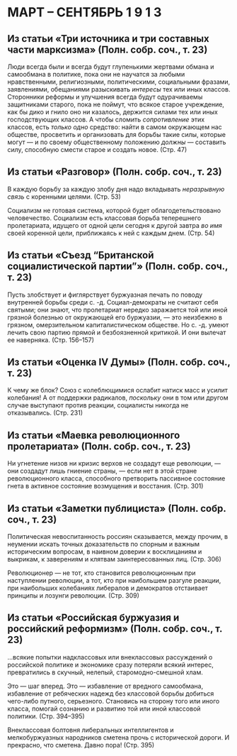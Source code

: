 # МАРТ – СЕНТЯБРЬ 1 9 1 3

## Из статьи «Три источника и три составных части марксизма» (Полн. собр. соч., т. 23)

Люди всегда были и всегда будут глупенькими жертвами обмана и самообмана в политике, пока они не научатся за любыми нравственными, религиозными, политическими, социальными фразами, заявлениями, обещаниями разыскивать _интересы_ тех или иных классов. Сторонники реформы и улучшения всегда будут одурачиваемы защитниками старого, пока не поймут, что всякое старое учреждение, как бы дико и гнило оно ни казалось, держится силами тех или иных господствующих классов. А чтобы сломить _сопротивление_ этих классов, есть _только одно_ средство: найти в самом окружающем нас обществе, просветить и организовать для борьбы такие силы, которые могут — и по своему общественному положению _должны_ — составить силу, способную смести старое и создать новое. (Стр. 47)

## Из статьи **«Разговор»** (Полн. собр. соч., т. 23)

В каждую борьбу за каждую злобу дня надо вкладывать _неразрывную связь_ с коренными целями. (Стр. 53)

Социализм не готовая система, которой будет облагодетельствовано человечество. Социализм есть классовая борьба теперешнего пролетариата, идущего от одной цели сегодня к другой завтра _во имя_ своей коренной цели, приближаясь к ней с каждым днем. (Стр. 54)

## Из статьи «Съезд “Британской социалистической партии”» (Полн. собр. соч., т. 23)

Пусть злобствует и фиглярствует буржуазная печать по поводу внутренней борьбы среди с. -д. Социал-демократы не считают себя святыми; они знают, что пролетариат нередко заражается той или иной грязной болезнью от окружающей его буржуазии, — это неизбежно в грязном, омерзительном капиталистическом обществе. Но с. -д. умеют лечить свою партию прямой и безбоязненной критикой. И они вылечат ее наверняка. (Стр. 156–157)

## Из статьи **«Оценка IV Думы»** (Полн. собр. соч., т. 23)

К чему же блок? Союз с колеблющимися ослабит натиск масс и усилит колебания! А от поддержки радикалов, _поскольку_ они в том или другом случае выступают против реакции, социалисты никогда не отказывались. (Стр. 231)

## Из статьи «Маевка революционного пролетариата» (Полн. собр. соч., т. 23)

Ни угнетение низов ни кризис верхов не создадут еще революции, — они создадут лишь гниение страны, — если нет в этой стране революционного класса, способного претворить пассивное состояние гнета в активное состояние возмущения и восстания. (Стр. 301)

## Из статьи **«Заметки публициста»** (Полн. собр. соч., т. 23)

Политическая невоспитанность россиян сказывается, между прочим, в неумении искать точных доказательств по спорным и важным историческим вопросам, в наивном доверии к восклицаниям и выкрикам, к заверениям и клятвам заинтересованных лиц. (Стр. 306)

Революционер — не тот, кто становится революционным при наступлении революции, а тот, кто при наибольшем разгуле реакции, при наибольших колебаниях либералов и демократов отстаивает принципы и лозунги революции. (Стр. 309)

## Из статьи «Российская буржуазия и российский реформизм» (Полн. собр. соч., т. 23)

…всякие попытки надклассовых или внеклассовых рассуждений о российской политике и экономике сразу потеряли всякий интерес, превратились в скучный, нелепый, старомодно-смешной хлам.

Это — шаг вперед. Это — избавление от вредного самообмана, избавление от ребяческих надежд без классовой борьбы добиться чего-либо путного, серьезного. Становись на сторону того или иного класса, помогай сознанию и развитию той или иной классовой политики. (Стр. 394–395)

Внеклассовая болтовня либеральных интеллигентов и мелкобуржуазных народников сметена прочь с исторической дороги. И прекрасно, что сметена. Давно пора! (Стр. 395)